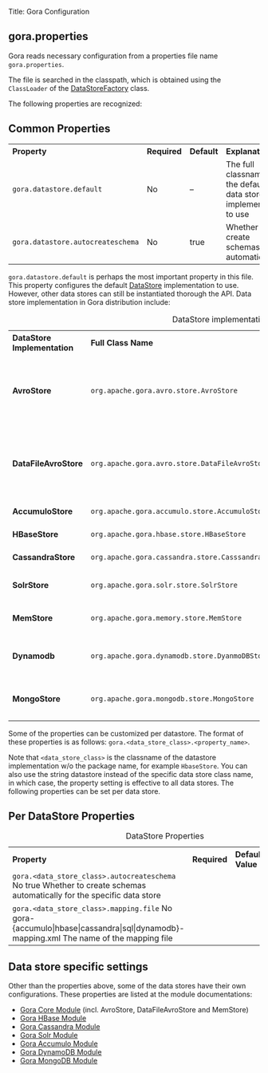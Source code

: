 Title: Gora Configuration

## gora.properties

Gora reads necessary configuration from a properties file name 
<code>gora.properties</code>. 

The file is searched in the classpath, which is 
obtained using the <code>ClassLoader</code> of the [DataStoreFactory](https://gora.apache.org/current/api/apidocs-0.4/index.html?org/apache/gora/store/DataStoreFactory.html)
 class.

The following properties are recognized:

## Common Properties

<table>
  <tr><th align="left">Property</th> <th align="left">Required</th> <th align="left">Default</th> <th align="left">Explanation</th></tr>
  <tr><td><code>gora.datastore.default</code></td><td>No</td> <td> – </td> <td>The full classname of the default data store implementation to use </td></tr>
  <tr><td><code>gora.datastore.autocreateschema</code></td><td>No</td><td>true</td><td>Whether to create schemas automatically</td></tr>
</table>

<code>gora.datastore.default</code> is perhaps the most important property in this file. 
This property configures the default [DataStore](https://gora.apache.org/current/api/apidocs-0.4/index.html?org/apache/gora/store/DataStore.html) implementation to use. 
However, other data stores can still be instantiated thorough the API. 
Data store implementation in Gora distribution include:

<table>
  <caption>DataStore implementations</caption>
  <tr><th align="left">DataStore Implementation</th> <th align="left">Full Class Name</th> <th align="left">Module Name</th> <th align="left">Explanation</th></tr>
  <tr><td><b>AvroStore</b></td> <td><code>org.apache.gora.avro.store.AvroStore</code></td> <td>gora-core</td> <td>An adapter DataStore for binary-compatible Apache Avro serializations. AvroDataStore supports Binary and JSON serializations. </td></tr>
  <tr><td><b>DataFileAvroStore</b></td> <td><code>org.apache.gora.avro.store.DataFileAvroStore</code></td> <td>gora-core</td> <td>DataFileAvroStore is file based store which uses Avro's DataFile{Writer,Reader}'s as a backend. This datastore supports mapreduce.</td></tr>
  <tr><td><b>AccumuloStore</b></td> <td><code>org.apache.gora.accumulo.store.AccumuloStore</code></td> <td>gora-accumulo</td> <td> DataStore for Apache Accumulo. </td></tr>
  <tr><td><b>HBaseStore</b></td> <td><code>org.apache.gora.hbase.store.HBaseStore</code></td> <td>gora-hbase</td> <td> DataStore for Apache HBase. </td></tr>
  <tr><td><b>CassandraStore</b></td> <td><code>org.apache.gora.cassandra.store.CasssandraStore</code></td> <td>gora-cassandra</td> <td> DataStore for Apache Cassandra. </td></tr>
  <tr><td><b>SolrStore</b></td> <td><code>org.apache.gora.solr.store.SolrStore</code></td> <td>gora-solr</td> <td> A DataStore implementation for Apache Solr.</td></tr>
  <tr><td><b>MemStore</b></td> <td><code>org.apache.gora.memory.store.MemStore</td> <td>gora-core</td> <td> Memory based DataStore implementation for tests. </td></tr>
  <tr><td><b>Dynamodb</b></td> <td><code>org.apache.gora.dynamodb.store.DyanmoDBStore</td> <td>gora-dynamodb</td> <td> Webservices-based datastore implementation for Amazon's DynamoDB. </td></tr>
  <tr><td><b>MongoStore</b></td> <td><code>org.apache.gora.mongodb.store.MongoStore</td> <td>gora-mongodb</td> <td> A DataStore implementation for MongoDB document storage. </td></tr>
</table> 

Some of the properties can be customized per datastore. The format of these 
properties is as follows: <code>gora.&lt;data_store_class&gt;.&lt;property_name&gt;</code>.
 
Note that <code>&lt;data_store_class&gt;</code> is the classname of the datastore 
implementation w/o the package name, for example <code>HbaseStore</code>. 
You can also use the string datastore instead of the specific 
data store class name, in which case, the property setting is effective 
to all data stores. The following properties can be set per data store.

## Per DataStore Properties

<table>
  <caption>DataStore Properties</caption>
  <tr><th align="left">Property</th> <th align="left">Required</th> <th align="left">Default Value</th> <th align="left">Explanation</th></tr>
  <tr><td><code>gora.&lt;data_store_class&gt;.autocreateschema</code> No true Whether to create schemas automatically for the specific data store</td></tr>
  <tr><td><code>gora.&lt;data_store_class&gt;.mapping.file</code> No gora-{accumulo|hbase|cassandra|sql|dynamodb}-mapping.xml The name of the mapping file</td></tr>
</table>

## Data store specific settings
Other than the properties above, some of the data stores have their 
own configurations. These properties are listed at the module documentations:

* [Gora Core Module](./gora-core.html) (incl. AvroStore, DataFileAvroStore and MemStore)
* [Gora HBase Module](./gora-hbase.html)
* [Gora Cassandra Module](./gora-cassandra.html)
* [Gora Solr Module](./gora-solr.html)
* [Gora Accumulo Module](./gora-accumulo.html)
* [Gora DynamoDB Module](./gora-dynamodb.html)
* [Gora MongoDB Module](./gora-mongodb.html)

